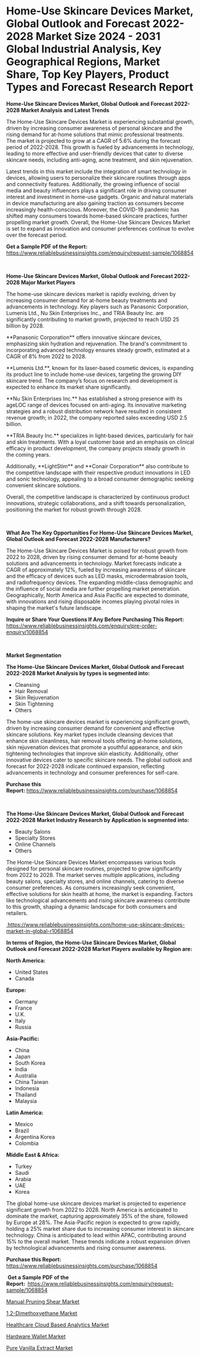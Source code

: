 <p><h1>Home-Use Skincare Devices Market, Global Outlook and Forecast 2022-2028 Market Size 2024 - 2031 Global Industrial Analysis, Key Geographical Regions, Market Share, Top Key Players, Product Types and Forecast Research Report</h1></p><p><strong>Home-Use Skincare Devices Market, Global Outlook and Forecast 2022-2028 Market Analysis and Latest Trends</strong></p>
<p><p>The Home-Use Skincare Devices Market is experiencing substantial growth, driven by increasing consumer awareness of personal skincare and the rising demand for at-home solutions that mimic professional treatments. The market is projected to grow at a CAGR of 5.6% during the forecast period of 2022-2028. This growth is fueled by advancements in technology, leading to more effective and user-friendly devices that cater to diverse skincare needs, including anti-aging, acne treatment, and skin rejuvenation.</p><p>Latest trends in this market include the integration of smart technology in devices, allowing users to personalize their skincare routines through apps and connectivity features. Additionally, the growing influence of social media and beauty influencers plays a significant role in driving consumer interest and investment in home-use gadgets. Organic and natural materials in device manufacturing are also gaining traction as consumers become increasingly health-conscious. Moreover, the COVID-19 pandemic has shifted many consumers towards home-based skincare practices, further propelling market growth. Overall, the Home-Use Skincare Devices Market is set to expand as innovation and consumer preferences continue to evolve over the forecast period.</p></p>
<p><strong>Get a Sample PDF of the Report:&nbsp;</strong> <a href="https://www.reliablebusinessinsights.com/enquiry/request-sample/1068854">https://www.reliablebusinessinsights.com/enquiry/request-sample/1068854</a></p>
<p>&nbsp;</p>
<p><strong>Home-Use Skincare Devices Market, Global Outlook and Forecast 2022-2028 Major Market Players</strong></p>
<p><p>The home-use skincare devices market is rapidly evolving, driven by increasing consumer demand for at-home beauty treatments and advancements in technology. Key players such as Panasonic Corporation, Lumenis Ltd., Nu Skin Enterprises Inc., and TRIA Beauty Inc. are significantly contributing to market growth, projected to reach USD 25 billion by 2028.</p><p>**Panasonic Corporation** offers innovative skincare devices, emphasizing skin hydration and rejuvenation. The brand's commitment to incorporating advanced technology ensures steady growth, estimated at a CAGR of 8% from 2022 to 2028.</p><p>**Lumenis Ltd.**, known for its laser-based cosmetic devices, is expanding its product line to include home-use devices, targeting the growing DIY skincare trend. The company’s focus on research and development is expected to enhance its market share significantly.</p><p>**Nu Skin Enterprises Inc.** has established a strong presence with its ageLOC range of devices focused on anti-aging. Its innovative marketing strategies and a robust distribution network have resulted in consistent revenue growth; in 2022, the company reported sales exceeding USD 2.5 billion.</p><p>**TRIA Beauty Inc.** specializes in light-based devices, particularly for hair and skin treatments. With a loyal customer base and an emphasis on clinical efficacy in product development, the company projects steady growth in the coming years.</p><p>Additionally, **LightStim** and **Conair Corporation** also contribute to the competitive landscape with their respective product innovations in LED and sonic technology, appealing to a broad consumer demographic seeking convenient skincare solutions.</p><p>Overall, the competitive landscape is characterized by continuous product innovations, strategic collaborations, and a shift towards personalization, positioning the market for robust growth through 2028.</p></p>
<p>&nbsp;</p>
<p><strong>What Are The Key Opportunities For Home-Use Skincare Devices Market, Global Outlook and Forecast 2022-2028 Manufacturers?</strong></p>
<p><p>The Home-Use Skincare Devices Market is poised for robust growth from 2022 to 2028, driven by rising consumer demand for at-home beauty solutions and advancements in technology. Market forecasts indicate a CAGR of approximately 12%, fueled by increasing awareness of skincare and the efficacy of devices such as LED masks, microdermabrasion tools, and radiofrequency devices. The expanding middle-class demographic and the influence of social media are further propelling market penetration. Geographically, North America and Asia Pacific are expected to dominate, with innovations and rising disposable incomes playing pivotal roles in shaping the market's future landscape.</p></p>
<p><strong>Inquire or Share Your Questions If Any Before Purchasing This Report:</strong> <a href="https://www.reliablebusinessinsights.com/enquiry/pre-order-enquiry/1068854">https://www.reliablebusinessinsights.com/enquiry/pre-order-enquiry/1068854</a></p>
<p>&nbsp;</p>
<p><strong>Market Segmentation</strong></p>
<p><strong>The Home-Use Skincare Devices Market, Global Outlook and Forecast 2022-2028 Market Analysis by types is segmented into:</strong></p>
<p><ul><li>Cleansing</li><li>Hair Removal</li><li>Skin Rejuvenation</li><li>Skin Tightening</li><li>Others</li></ul></p>
<p><p>The home-use skincare devices market is experiencing significant growth, driven by increasing consumer demand for convenient and effective skincare solutions. Key market types include cleansing devices that enhance skin cleanliness, hair removal tools offering at-home solutions, skin rejuvenation devices that promote a youthful appearance, and skin tightening technologies that improve skin elasticity. Additionally, other innovative devices cater to specific skincare needs. The global outlook and forecast for 2022-2028 indicate continued expansion, reflecting advancements in technology and consumer preferences for self-care.</p></p>
<p><strong>Purchase this Report:&nbsp;</strong><a href="https://www.reliablebusinessinsights.com/purchase/1068854">https://www.reliablebusinessinsights.com/purchase/1068854</a></p>
<p>&nbsp;</p>
<p><strong>The Home-Use Skincare Devices Market, Global Outlook and Forecast 2022-2028 Market Industry Research by Application is segmented into:</strong></p>
<p><ul><li>Beauty Salons</li><li>Specialty Stores</li><li>Online Channels</li><li>Others</li></ul></p>
<p><p>The Home-Use Skincare Devices Market encompasses various tools designed for personal skincare routines, projected to grow significantly from 2022 to 2028. The market serves multiple applications, including beauty salons, specialty stores, and online channels, catering to diverse consumer preferences. As consumers increasingly seek convenient, effective solutions for skin health at home, the market is expanding. Factors like technological advancements and rising skincare awareness contribute to this growth, shaping a dynamic landscape for both consumers and retailers.</p></p>
<p><a href="https://www.reliablebusinessinsights.com/home-use-skincare-devices-market-in-global-r1068854">&nbsp;https://www.reliablebusinessinsights.com/home-use-skincare-devices-market-in-global-r1068854</a></p>
<p><strong>In terms of Region, the Home-Use Skincare Devices Market, Global Outlook and Forecast 2022-2028 Market Players available by Region are:</strong></p>
<p>
    <p> <strong> North America: </strong>
        <ul>
            <li>United States</li>
            <li>Canada</li>
        </ul>
        </p> 
    <p> <strong> Europe: </strong>
        <ul>
            <li>Germany</li>
            <li>France</li>
            <li>U.K.</li>
            <li>Italy</li>
            <li>Russia</li>
        </ul>
        </p> 
    <p> <strong> Asia-Pacific: </strong>
        <ul>
            <li>China</li>
            <li>Japan</li>
            <li>South Korea</li>
            <li>India</li>
            <li>Australia</li>
            <li>China Taiwan</li>
            <li>Indonesia</li>
            <li>Thailand</li>
            <li>Malaysia</li>
        </ul>
        </p> 
    <p> <strong> Latin America: </strong>
        <ul>
            <li>Mexico</li>
            <li>Brazil</li>
            <li>Argentina Korea</li>
            <li>Colombia</li>
        </ul>
        </p> 
    <p> <strong> Middle East & Africa: </strong>
        <ul>
            <li>Turkey</li>
            <li>Saudi</li>
            <li>Arabia</li>
            <li>UAE</li>
            <li>Korea</li>
        </ul>
    </p>
    </p>
<p><p>The global home-use skincare devices market is projected to experience significant growth from 2022 to 2028. North America is anticipated to dominate the market, capturing approximately 35% of the share, followed by Europe at 28%. The Asia-Pacific region is expected to grow rapidly, holding a 25% market share due to increasing consumer interest in skincare technology. China is anticipated to lead within APAC, contributing around 15% to the overall market. These trends indicate a robust expansion driven by technological advancements and rising consumer awareness.</p></p>
<p><strong>Purchase this Report: </strong><a href="https://www.reliablebusinessinsights.com/purchase/1068854">https://www.reliablebusinessinsights.com/purchase/1068854</a></p>
<p>&nbsp;<strong>Get a Sample PDF of the Report:&nbsp;&nbsp;</strong><a href="https://www.reliablebusinessinsights.com/enquiry/request-sample/1068854">https://www.reliablebusinessinsights.com/enquiry/request-sample/1068854</a></p>
<p><strong></strong></p>
<p><p><a href="https://medium.com/@guadaluannon456456/manual-pruning-shear-market-global-market-insights-and-regional-analysis-2024-2031-a0c8309ad9fc">Manual Pruning Shear Market</a></p><p><a href="https://issuu.com/reportprime-2/docs/12-dimethoxyethane-market-size-2030_dd50376138471f">1,2-Dimethoxyethane Market</a></p><p><a href="https://www.linkedin.com/pulse/healthcare-cloud-based-analytics-market2024-2031-industry-mbvie?trackingId=PAo6BJaNQ1mZnQwyA0wLcw%3D%3D">Healthcare Cloud Based Analytics Market</a></p><p><a href="https://www.linkedin.com/pulse/hardware-wallet-market-global-insights-regional-analysis-zhlye?trackingId=xMRa4P7ASQWBXK5aWR75tQ%3D%3D">Hardware Wallet Market</a></p><p><a href="https://medium.com/@guadaluannon456456/exploring-pure-vanilla-extract-market-dynamics-global-trends-and-future-growth-prospects-2024-65b578ebf737">Pure Vanilla Extract Market</a></p></p>